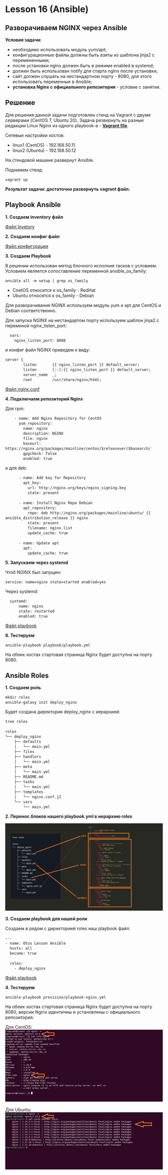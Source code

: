 # Lesson 16 (Ansible)

## Разворачиваем NGINX через Ansible

**Условия задачи:**
* необходимо использовать модуль yum/apt;
* конфигурационные файлы должны быть взяты из шаблона jinja2 с перемененными;
* после установки nginx должен быть в режиме enabled в systemd;
* должен быть использован notify для старта nginx после установки;
* сайт должен слушать на нестандартном порту - 8080, для этого использовать переменные в Ansible;
* **установка Nginx с официального репозитория** - условие с занятия.

## Решение

Для решения данной задачи подготовлен стенд на Vagrant с двумя серверами (CentOS 7, Ubuntu 20). Задача резвернуть на разные редакции Linux Nginx из одного playbook-а - **[Vagrant file](vagrantfile)**.

Сетевые настройки хостов:
* linux1 (CentOS) - 192.168.50.11
* linux2 (Ubuntu) - 192.168.50.12

На стендовой машине развернут Ansible.

Поднимем стенд:

```
vagrant up
```

**Результат задачи: достаточно развернуть vagrant файл.**


## Playbook Ansible

**1. Создаем inventory файл**

[Файл Invetory](playbook/invent)

**2. Создаем конфиг файл**

[Файл конфигурации](playbook/ansible.cfg)

**3. Создаем Playbook**

В решении использован метод блочного исполния тасков с условием. Условием является сопоставление переменной аnsible_os_family:

```
ansible all -m setup | grep os_family
```
* CnetOS относится к os_family - RedHat
* Ubuntu относятся к os_family - Debian

Для разворачивания NGINX используем модуль yum и apt для CentOS и Debian соответственно.

Для запуска NGINX на нестандартом порту используем шаблон jinja2 с перемнной nginx_listen_port:

```
  vars:
    nginx_listen_port: 8080
```
и конфиг файл NGINX приведем к виду:

```
server {
        listen       {{ nginx_listen_port }} default_server;
        listen       [::]:{{ nginx_listen_port }} default_server;
        server_name  _;
        root         /usr/share/nginx/html;
```

[Файл nginx.conf](playbook/nginx.conf.j2)


**4. Подключаем репозиторий Nginx**

Для rpm:
```
    - name: Add Nginx Repository for CentOS
      yum_repository:
        name: nginx
        description: NGINX
        file: nginx
        baseurl: https://nginx.org/packages/mainline/centos/$releasever/$basearch/
        gpgcheck: false
        enabled: true
```
и для deb:

```
      - name: Add key for Repository
        apt_key:
          url: http://nginx.org/keys/nginx_signing.key
          state: present

      - name: Install Nginx Repo Debian
        apt_repository:
          repo: deb http://nginx.org/packages/mainline/ubuntu/ {{ ansible_distribution_release }} nginx
          state: present
          filename: nginx.list
          update_cache: true
      
      - name: Update apt 
        apt:
          update_cache: true 

```

**5. Запускаем через systemd**

Чтоб NGINX был запущен:

```
service: name=nginx state=started enabled=yes
```

Через systemd:

```
  systemd:
      name: nginx
      state: restarted
      enabled: true
```

[Файл playbook](playbook/playbook.yml)

**6. Тестируем**

```
ansible-playbook playbook/playbook.yml
```

На обеих хостах стартовая страница Nginx будет доступна на порту 8080.

## Ansible Roles

**1. Создаем роль**

```
mkdir roles
ansible-galaxy init deploy_nginx
```

Будет создана директория deploy_nginx с иерархией:

```
tree roles

roles
└── deploy_nginx
    ├── defaults
    │   └── main.yml
    ├── files
    ├── handlers
    │   └── main.yml
    ├── meta
    │   └── main.yml
    ├── README.md
    ├── tasks
    │   └── main.yml
    ├── templates
    │   └── nginx.conf.j2
    └── vars
        └── main.yml

```

**2. Перенос блоков нашего playbook.yml в иерархию roles**

![Image Roles](images/1.jpg)

**3. Создаем playbook для нашей роли**


Создаем в рядом с директорией roles наш playbook файл:

```
---
- name: Otus Lesson Ansible
  hosts: all
  become: true

  roles: 
    - deploy_nginx
```
[Файл playbook](provision/playbook-nginx.yml)

**4. Тестируем**

```
ansible-playbook provision/playbook-nginx.yml
``` 
На обеих хостах стартовая страница Nginx будет доступна на порту 8080, версии Nginx идентичны и установлены с официального репозитория. 

Для CentOS:
![Image Centos](images/2.jpg)

Для Ubuntu:
![Image Ubuntu](images/3.jpg)
